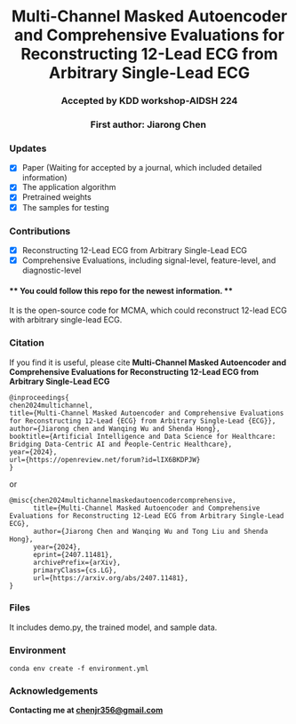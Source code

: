 
<h1 align="center"> 
Multi-Channel Masked Autoencoder and Comprehensive Evaluations for Reconstructing 12-Lead ECG from Arbitrary Single-Lead ECG
</h1>

<h3 align="center">
Accepted by KDD workshop-AIDSH 224</h3>
<h3 align="center">
First author: Jiarong Chen&nbsp;
</h3>

### Updates
- [x] Paper (Waiting for accepted by a journal, which included detailed information)
- [x] The application algorithm
- [x] Pretrained weights 
- [x] The samples for testing

### Contributions
- [x] Reconstructing 12-Lead ECG from Arbitrary Single-Lead ECG
- [x] Comprehensive Evaluations, including signal-level, feature-level, and diagnostic-level

#### ** You could follow this repo for the newest information. **

It is the open-source code for MCMA, which could reconstruct 12-lead ECG with arbitrary single-lead ECG. 

### Citation
If you find it is useful, please cite **Multi-Channel Masked Autoencoder and Comprehensive Evaluations for Reconstructing 12-Lead ECG from Arbitrary Single-Lead ECG**
```
@inproceedings{
chen2024multichannel,
title={Multi-Channel Masked Autoencoder and Comprehensive Evaluations for Reconstructing 12-Lead {ECG} from Arbitrary Single-Lead {ECG}},
author={Jiarong chen and Wanqing Wu and Shenda Hong},
booktitle={Artificial Intelligence and Data Science for Healthcare: Bridging Data-Centric AI and People-Centric Healthcare},
year={2024},
url={https://openreview.net/forum?id=lIX6BKDPJW}
}
```
or 
```
@misc{chen2024multichannelmaskedautoencodercomprehensive,
      title={Multi-Channel Masked Autoencoder and Comprehensive Evaluations for Reconstructing 12-Lead ECG from Arbitrary Single-Lead ECG}, 
      author={Jiarong Chen and Wanqing Wu and Tong Liu and Shenda Hong},
      year={2024},
      eprint={2407.11481},
      archivePrefix={arXiv},
      primaryClass={cs.LG},
      url={https://arxiv.org/abs/2407.11481}, 
}
```
### Files 
It includes demo.py, the trained model, and sample data.

### Environment
```
conda env create -f environment.yml
```
### Acknowledgements
**Contacting me at chenjr356@gmail.com**
